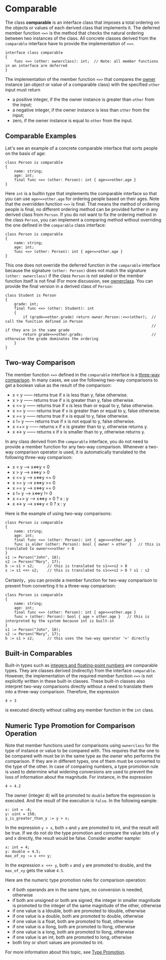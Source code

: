 # Comparable

The class **comparable** is an interface class that imposes a total ordering on the objects or values of each derived class that implements it. The deferred member function `<=>` is the method that checks the natural ordering between two instances of the class. All concrete classes derived from the `comparable` interface have to provide the implementation of `<=>`.
```altro
interface class comparable
{
    func <=> (other: ownerclass): int;  // Note: all member functions in an interface are deferred
}
```
The implementation of the member function `<=>` that compares the [owner](SelfAndOwner.md) instance (an object or value of a comparable class) with the specified `other` input must return
* a positive integer, if the the owner instance is greater than `other` from the input;
* a negative integer, if the owner instance is less than `other` from the input;
* zero, if the owner instance is equal to `other` from the input.

## Comparable Examples

Let's see an example of a concrete comparable interface that sorts people on the basis of age:
```altro
class Person is comparable
{
    name: string;
    age: int;
    final func <=> (other: Person): int { age<=>other.age }
}
```
Here `int` is a builtin type that implements the comparable interface so that you can use `age<=>other.age` for ordering people based on their ages. Note that the overridden function `<=>` is final. That means the method of ordering people is final, no different ordering method can be provided further in any derived class from `Person`. If you do not want to fix the ordering method in the class `Person`, you can implement a comparing method without overriding the one defined in the `comparable` class interface:
```altro
class Person is comparable
{
    name: string;
    age: int;
    func <=> (other: Person): int { age<=>other.age }
}
```
This one does not override the deferred function in the `comparable` interface because the signature `(other: Person)` does not match the signature `(other: ownerclass)` if the class `Person` is not sealed or the member function itself is not final (For more discussion, see [ownerclass](SelfAndOwner.md). You can provide the final version in a derived class of `Person`:
```altro
class Student is Person
{
    grade: int;
    final func <=> (other: Student): int
    {
        if (grade==other.grade) return owner.Person::<=>(other);  // call the function defined in Person
                                                                  // if they are in the same grade
        return grade<=>other.grade;                               // otherwise the grade dominates the ordering
    }
}
```

## Two-way Comparison

The member function `<=>` defined in the `comparable` interface is a [three-way comparison](https://en.wikipedia.org/wiki/Three-way_comparison). In many cases, we use the following two-way comparisons to get a boolean value as the result of the comparison:
* x < y	  ―― returns true if x is less than y, false otherwise.
* x > y	  ―― returns true if x is greater than y, false otherwise.
* x <= y  ―― returns true if x is less than or equal to y, false otherwise.
* x >= y  ―― returns true if x is greater than or equal to y, false otherwise.
* x == y  ―― returns true if x is equal to y, false otherwise.
* x != y  ―― returns true if x is not equal to y, false otherwise.
* x <+> y  ―― returns x if x is greater than to y, otherwise returns y.
* x <-> y  ―― returns x if x is smaller than to y, otherwise returns y.

In any class derived from the `comparable` interface, you do not need to provide a member function for any two-way comparison. Whenever a two-way comparison operator is used, it is automatically translated to the following three-way comparison:
* x < y	  ⟶  x<=>y < 0
* x > y	  ⟶  x<=>y > 0
* x <= y  ⟶  x<=>y <= 0
* x >= y  ⟶  x<=>y >= 0
* x == y  ⟶  x<=>y == 0
* x != y  ⟶  x<=>y != 0
* x <+> y  ⟶  x<=>y > 0 ? x : y
* x <-> y  ⟶  x<=>y < 0 ? x : y

Here is the example  of using two-way comparisons:
```altro
class Person is comparable
{
    name: string;
    age: int;
    final func <=> (other: Person): int { age<=>other.age }
    func is_older (other: Person): bool { owner > other }   // this is translated to owner<=>other > 0
}
s1 := Person("John", 18);
s2 := Person("Mary", 17);
b := s1 > s2;      // this is translated to s1<=>s2 > 0
s := s1 <+> s2;    // this is translated to s1<=>s2 > 0 ? s1 : s2
```
Certainly，you can provide a member function for two-way comparison to prevent from converting it to a three-way comparison:
```altro
class Person is comparable
{
    name: string;
    age: int;
    final func <=> (other: Person): int { age<=>other.age }
    func > (other: Person): bool { age > other.age }   // this is interpreted by the system because int is built-in
}
s1 := Person("John", 18);
s2 := Person("Mary", 17);
b := s1 > s2;      // this uses the two-way operator '>' directly
```

## Built-in Comparables

Built-in types such as [integers and floating-point numbers](TypeNumeric.md) are comparable types. They are classes derived (indirectly) from the interface `comparable`. However, the implementation of the required member function `<=>` is not explicitly written in these built-in classes. These built-in classes also interpret two-way comparisons directly without a need to translate them into a three-way comparison. Therefore, the expression
```altro
4 > 3
```
is executed directly without calling any member function in the `int` class.

## Numeric Type Promotion for Comparison Operation

Note that member functions used for comparisons using `ownerclass` for the type of instance or value to be compared with. This requires that the one to be compared with must be in the same type as the owner who performs the comparison. If they are in different types, one of them must be converted to the type of the other. In case of comparing numbers, a type promotion rule is used to determine what widening conversions are used to prevent the loss of information about the magnitude. For instance, in the expression
```altro
4 > 4.2
```
The owner (integer 4) will be promoted to `double` before the expression is executed. And the result of the execution is `false`. In the following eample:
```altro
x: int = -4;
y: uint = 150;
y_is_greater_than_y := y > x;
```
In the expression `y > x`, both `x` and `y` are promoted to int, and the result will be true. If we do not do the type promotion and compare the value bits of y and x directly, the result would be false. Consider another eample:
```altro
x: int = 4;
y: double = 4.5;
max_of_xy := x <+> y;
```
In the expression `x <+> y`, both `x` and `y` are promoted to double, and the `max_of_xy` gets the value `4.5`.

Here are the numeric type promotion rules for comparison operation:

* if both operands are in the same type, no conversion is needed, otherwise
* if both are unsigned or both are signed, the integer in smaller magnitude is promoted to the integer of the same magnitude of the other, otherwise
* if one value is a ldouble, both are promoted to ldouble, otherwise
* if one value is a double, both are promoted to double, otherwise
* if one value is a float, both are promoted to float, otherwise
* if one value is a llong, both are promoted to llong, otherwise
* if one value is a long, both are promoted to llong, otherwise
* if one value is an int, both are promoted to long, otherwise
* both tiny or short values are promoted to int.

For more information about this topic, see [Type Promotion](TypePromotion.md).



